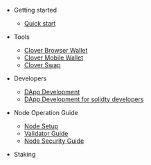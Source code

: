 - Getting started
  - [Quick start](quickstart.md)

- Tools
  - [Clover Browser Wallet](browser-wallet.md)
  - [Clover Mobile Wallet](mobile-wallet.md)
  - [Clover Swap](swap.md)

- Developers
  - [DApp Development](dapp-dev.md)
  - [DApp Development for solidty developers](dapp-dev-solidity.md)

- Node Operation Guide
  - [Node Setup](operation/node_setup.md)
  - [Validator Guide](operation/validator_guide.md)
  - [Node Security Guide](operation/node_security.md)

- Staking
